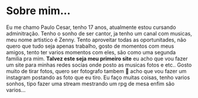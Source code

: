 # Sobre mim... 
Eu me chamo Paulo Cesar, tenho 17 anos, atualmente estou cursando adminitração.
Tenho o sonho de ser cantor, ja tenho um canal com musicas, meu nome artistico é Zenny.
Tento aproveitar todas as oportunitades, não quero que tudo seja apenas trabalho, gosto 
de momentos com meus amigos, tento ter varios momentos com eles, são como uma segunda familia pra mim. 
**Talvez este seja meu primeiro site** eu acho que vou fazer um site para minhas redes socias onde posto as musicas fotos e 
etc.. 
Gosto muito de tirar fotos, quero ser fotografo tambem 📸 acho que vou fazer um instagram postando as foto que eu tiro.
Eu faço muitas coisas, tenho varios sonhos, tipo fazer uma stream mestrando um rpg de mesa enfim são varios...

